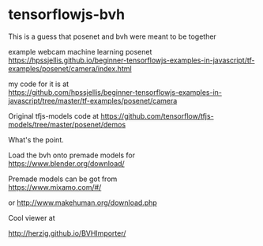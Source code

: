 # tensorflowjs-bvh
This is a guess that posenet and bvh were meant to be together



example webcam machine learning posenet  
https://hpssjellis.github.io/beginner-tensorflowjs-examples-in-javascript/tf-examples/posenet/camera/index.html


my code for it is at   
https://github.com/hpssjellis/beginner-tensorflowjs-examples-in-javascript/tree/master/tf-examples/posenet/camera


Original tfjs-models code at 
https://github.com/tensorflow/tfjs-models/tree/master/posenet/demos





What's the point.

Load the bvh onto premade models for   
https://www.blender.org/download/


Premade models can be got from  
https://www.mixamo.com/#/

or 
http://www.makehuman.org/download.php


Cool viewer at 

http://herzig.github.io/BVHImporter/





